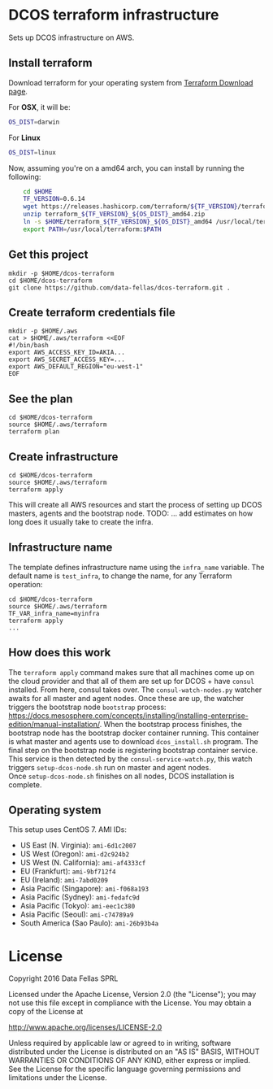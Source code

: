 # DCOS terraform infrastructure

Sets up DCOS infrastructure on AWS.

## Install terraform

Download terraform for your operating system from [Terraform Download page](https://www.terraform.io/downloads.html).

For **OSX**, it will be:
```sh
OS_DIST=darwin
```
For **Linux**
```sh
OS_DIST=linux
```

Now, assuming you're on a amd64 arch, you can install by running the following:

```sh
    cd $HOME
    TF_VERSION=0.6.14
    wget https://releases.hashicorp.com/terraform/${TF_VERSION}/terraform_${TF_VERSION}_${OS_DIST}_amd64.zip
    unzip terraform_${TF_VERSION}_${OS_DIST}_amd64.zip
    ln -s $HOME/terraform_${TF_VERSION}_${OS_DIST}_amd64 /usr/local/terraform
    export PATH=/usr/local/terraform:$PATH
```


## Get this project

    mkdir -p $HOME/dcos-terraform
    cd $HOME/dcos-terraform
    git clone https://github.com/data-fellas/dcos-terraform.git .

## Create terraform credentials file

    mkdir -p $HOME/.aws
    cat > $HOME/.aws/terraform <<EOF
    #!/bin/bash
    export AWS_ACCESS_KEY_ID=AKIA...
    export AWS_SECRET_ACCESS_KEY=...
    export AWS_DEFAULT_REGION="eu-west-1"
    EOF

## See the plan

    cd $HOME/dcos-terraform
    source $HOME/.aws/terraform
    terraform plan

## Create infrastructure

    cd $HOME/dcos-terraform
    source $HOME/.aws/terraform
    terraform apply

This will create all AWS resources and start the process of setting up DCOS masters, agents and the bootstrap node.
TODO: ... add estimates on how long does it usually take to create the infra.

## Infrastructure name

The template defines infrastructure name using the `infra_name` variable. The default name is `test_infra`, to change the name, for any Terraform operation:

    cd $HOME/dcos-terraform
    source $HOME/.aws/terraform
    TF_VAR_infra_name=myinfra
    terraform apply
    ...

## How does this work

The `terraform apply` command makes sure that all machines come up on the cloud provider and that all of them are set up for DCOS + have `consul` installed.
From here, consul takes over. The `consul-watch-nodes.py` watcher awaits for all master and agent nodes. Once these are up, the watcher triggers the bootstrap node `bootstrap` process: https://docs.mesosphere.com/concepts/installing/installing-enterprise-edition/manual-installation/.
When the bootstrap process finishes, the bootstrap node has the bootstrap docker container running. This container is what master and agents use to download `dcos_install.sh` program. The final step on the bootstrap node is registering bootstrap container service.  
This service is then detected by the `consul-service-watch.py`, this watch triggers `setup-dcos-node.sh` run on master and agent nodes.  
Once `setup-dcos-node.sh` finishes on all nodes, DCOS installation is complete.

## Operating system

This setup uses CentOS 7. AMI IDs:

- US East (N. Virginia): `ami-6d1c2007`
- US West (Oregon): `ami-d2c924b2`
- US West (N. California): `ami-af4333cf`
- EU (Frankfurt): `ami-9bf712f4`
- EU (Ireland): `ami-7abd0209`
- Asia Pacific (Singapore): `ami-f068a193`
- Asia Pacific (Sydney): `ami-fedafc9d`
- Asia Pacific (Tokyo): `ami-eec1c380`
- Asia Pacific (Seoul): `ami-c74789a9`
- South America (Sao Paulo): `ami-26b93b4a`

# License

Copyright 2016 Data Fellas SPRL

Licensed under the Apache License, Version 2.0 (the "License");
you may not use this file except in compliance with the License.
You may obtain a copy of the License at

   http://www.apache.org/licenses/LICENSE-2.0

Unless required by applicable law or agreed to in writing, software
distributed under the License is distributed on an "AS IS" BASIS,
WITHOUT WARRANTIES OR CONDITIONS OF ANY KIND, either express or implied.
See the License for the specific language governing permissions and
limitations under the License.

